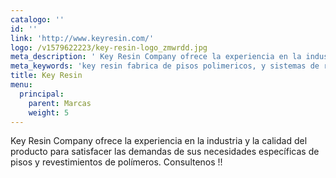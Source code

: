 ```yaml
---
catalogo: ''
id: ''
link: 'http://www.keyresin.com/'
logo: /v1579622223/key-resin-logo_zmwrdd.jpg
meta_description: ' Key Resin Company ofrece la experiencia en la industria y la calidad del producto para satisfacer las demandas de sus necesidades específicas de pisos y revestimientos de polímeros'
meta_keywords: 'key resin fabrica de pisos polimericos, y sistemas de recumrimientos'
title: Key Resin
menu:
  principal:
    parent: Marcas
    weight: 5
---
```



Key Resin Company ofrece la experiencia en la industria y la calidad del producto para satisfacer las demandas de sus necesidades específicas de pisos y revestimientos de polímeros. Consultenos !!
